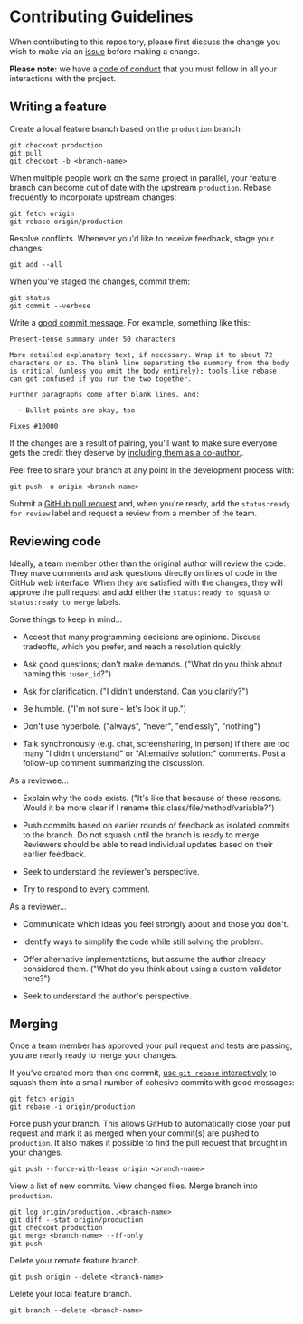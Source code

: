 # Contributing Guidelines

When contributing to this repository, please first discuss the change you wish
to make via an
[issue](https://github.com/TEECOM/slack_sign_in/issues/new)
before making a change.

**Please note:** we have a [code of conduct](./CODE_OF_CONDUCT.md) that you must
follow in all your interactions with the project.

## Writing a feature

Create a local feature branch based on the `production` branch:

```
git checkout production
git pull
git checkout -b <branch-name>
```

When multiple people work on the same project in parallel, your feature branch
can become out of date with the upstream `production`. Rebase frequently to
incorporate upstream changes:

```
git fetch origin
git rebase origin/production
```

Resolve conflicts. Whenever you'd like to receive feedback, stage your changes:

```
git add --all
```

When you've staged the changes, commit them:

```
git status
git commit --verbose
```

Write a [good commit message](https://chris.beams.io/posts/git-commit/). For
example, something like this:

```
Present-tense summary under 50 characters

More detailed explanatory text, if necessary. Wrap it to about 72
characters or so. The blank line separating the summary from the body
is critical (unless you omit the body entirely); tools like rebase
can get confused if you run the two together.

Further paragraphs come after blank lines. And:

  - Bullet points are okay, too

Fixes #10000
```

If the changes are a result of pairing, you'll want to make sure everyone gets
the credit they deserve by 
[including them as a co-author.](https://help.github.com/en/articles/creating-a-commit-with-multiple-authors).

Feel free to share your branch at any point in the development process with:

```
git push -u origin <branch-name>
```

Submit a
[GitHub pull request](https://help.github.com/articles/about-pull-requests/)
and, when you're ready, add the `status:ready for review` label and request a
review from a member of the team.

## Reviewing code

Ideally, a team member other than the original author will review the code.
They make comments and ask questions directly on lines of code in the GitHub web
interface. When they are satisfied with the changes, they will approve the pull
request and add either the `status:ready to squash` or `status:ready to merge`
labels.

Some things to keep in mind...

- Accept that many programming decisions are opinions. Discuss tradeoffs,
  which you prefer, and reach a resolution quickly.

- Ask good questions; don't make demands.
  ("What do you think about naming this `:user_id`?")

- Ask for clarification. ("I didn't understand. Can you clarify?")

- Be humble. ("I'm not sure - let's look it up.")

- Don't use hyperbole. ("always", "never", "endlessly", "nothing")

- Talk synchronously (e.g. chat, screensharing, in person) if there are too
  many "I didn't understand" or "Alternative solution:" comments.
  Post a follow-up comment summarizing the discussion.

As a reviewee...

- Explain why the code exists. ("It's like that because of these reasons. Would
  it be more clear if I rename this class/file/method/variable?")

- Push commits based on earlier rounds of feedback as isolated commits to the
  branch. Do not squash until the branch is ready to merge. Reviewers should
  be able to read individual updates based on their earlier feedback.

- Seek to understand the reviewer's perspective.

- Try to respond to every comment.

As a reviewer...

- Communicate which ideas you feel strongly about and those you don't.

- Identify ways to simplify the code while still solving the problem.

- Offer alternative implementations, but assume the author already considered
  them. ("What do you think about using a custom validator here?")

- Seek to understand the author's perspective.

## Merging

Once a team member has approved your pull request and tests are passing,
you are nearly ready to merge your changes.

If you've created more than one commit,
[use `git rebase` interactively](https://help.github.com/articles/about-git-rebase/)
to squash them into a small number of cohesive commits with good messages:

```
git fetch origin
git rebase -i origin/production
```

Force push your branch. This allows GitHub to automatically close your pull
request and mark it as merged when your commit(s) are pushed to `production`. It
also makes it possible to find the pull request that brought in your changes.

```
git push --force-with-lease origin <branch-name>
```

View a list of new commits. View changed files. Merge branch into `production`.

```
git log origin/production..<branch-name>
git diff --stat origin/production
git checkout production
git merge <branch-name> --ff-only
git push
```

Delete your remote feature branch.

```
git push origin --delete <branch-name>
```

Delete your local feature branch.

```
git branch --delete <branch-name>
```
